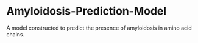 # Amyloidosis-Prediction-Model
A model constructed to predict the presence of amyloidosis in amino acid chains.
